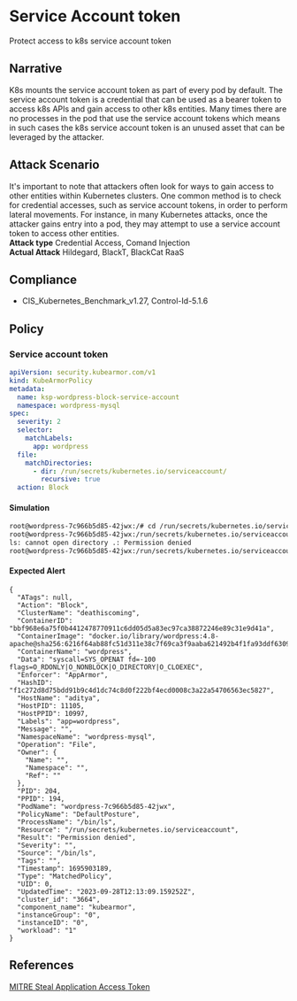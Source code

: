 # Service Account token
Protect access to k8s service account token

## Narrative
K8s mounts the service account token as part of every pod by default. The service account token is a credential that can be used as a bearer token to access k8s APIs and gain access to other k8s entities. Many times there are no processes in the pod that use the service account tokens which means in such cases the k8s service account token is an unused asset that can be leveraged by the attacker.

## Attack Scenario
It's important to note that attackers often look for ways to gain access to other entities within Kubernetes clusters. One common method is to check for credential accesses, such as service account tokens, in order to perform lateral movements. For instance, in many Kubernetes attacks, once the attacker gains entry into a pod, they may attempt to use a service account token to access other entities. <br />  **Attack type** Credential Access, Comand Injection <br />  **Actual Attack** Hildegard, BlackT, BlackCat RaaS

## Compliance
- CIS_Kubernetes_Benchmark_v1.27, Control-Id-5.1.6

## Policy
### Service account token
```yaml
apiVersion: security.kubearmor.com/v1
kind: KubeArmorPolicy
metadata:
  name: ksp-wordpress-block-service-account
  namespace: wordpress-mysql
spec:
  severity: 2
  selector:
    matchLabels:
      app: wordpress
  file:
    matchDirectories:
      - dir: /run/secrets/kubernetes.io/serviceaccount/
        recursive: true
  action: Block
```
#### Simulation
```sh
root@wordpress-7c966b5d85-42jwx:/# cd /run/secrets/kubernetes.io/serviceaccount/ 
root@wordpress-7c966b5d85-42jwx:/run/secrets/kubernetes.io/serviceaccount# ls 
ls: cannot open directory .: Permission denied 
root@wordpress-7c966b5d85-42jwx:/run/secrets/kubernetes.io/serviceaccount# 
```

#### Expected Alert
```
{
  "ATags": null,
  "Action": "Block",
  "ClusterName": "deathiscoming",
  "ContainerID": "bbf968e6a75f0b4412478770911c6dd05d5a83ec97ca38872246e89c31e9d41a",
  "ContainerImage": "docker.io/library/wordpress:4.8-apache@sha256:6216f64ab88fc51d311e38c7f69ca3f9aaba621492b4f1fa93ddf63093768845",
  "ContainerName": "wordpress",
  "Data": "syscall=SYS_OPENAT fd=-100 flags=O_RDONLY|O_NONBLOCK|O_DIRECTORY|O_CLOEXEC",
  "Enforcer": "AppArmor",
  "HashID": "f1c272d8d75bdd91b9c4d1dc74c8d0f222bf4ecd0008c3a22a54706563ec5827",
  "HostName": "aditya",
  "HostPID": 11105,
  "HostPPID": 10997,
  "Labels": "app=wordpress",
  "Message": "",
  "NamespaceName": "wordpress-mysql",
  "Operation": "File",
  "Owner": {
    "Name": "",
    "Namespace": "",
    "Ref": ""
  },
  "PID": 204,
  "PPID": 194,
  "PodName": "wordpress-7c966b5d85-42jwx",
  "PolicyName": "DefaultPosture",
  "ProcessName": "/bin/ls",
  "Resource": "/run/secrets/kubernetes.io/serviceaccount",
  "Result": "Permission denied",
  "Severity": "",
  "Source": "/bin/ls",
  "Tags": "",
  "Timestamp": 1695903189,
  "Type": "MatchedPolicy",
  "UID": 0,
  "UpdatedTime": "2023-09-28T12:13:09.159252Z",
  "cluster_id": "3664",
  "component_name": "kubearmor",
  "instanceGroup": "0",
  "instanceID": "0",
  "workload": "1"
}
```

## References
[MITRE Steal Application Access Token](https://attack.mitre.org/techniques/T1528/)<br />



